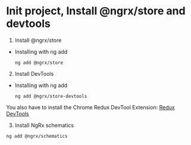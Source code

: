 # Init project, Install @ngrx/store and devtools
1. Install @ngrx/store

* Installing with ng add

	`ng add @ngrx/store`

2. Install DevTools

* Installing with ng add

	`ng add @ngrx/store-devtools`
  
You also have to install the Chrome Redux DevTool Extension:
[Redux DevTools](https://chrome.google.com/webstore/detail/redux-devtools/lmhkpmbekcpmknklioeibfkpmmfibljd?hl=en)

  
3. Install NgRx schematics

`ng add @ngrx/schematics`

